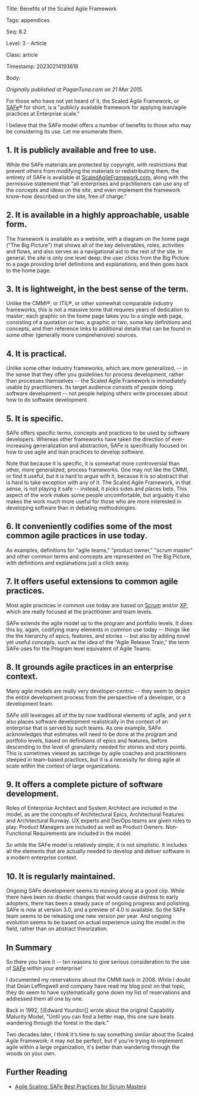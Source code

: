 Title:  Benefits of the Scaled Agile Framework

Tags:   appendices

Seq:    8.2

Level:  3 - Article

Class:  article

Timestamp: 20230214193618

Body:

*Originally published at PaganTuna.com on 21 Mar 2015.*

For those who have not yet heard of it, the Scaled Agile Framework, or [SAFe][]&reg; for short, is a "publicly available framework for applying lean/agile practices at Enterprise scale." 

I believe that the SAFe model offers a number of benefits to those who may be considering its use. Let me enumerate them. 

## 1. It is publicly available and free to use. 

While the SAFe materials are protected by copyright, with restrictions that prevent others from modifying the materials or redistributing them, the entirety of SAFe is available at [ScaledAgileFramework.com][safe], along with the permissive statement that "all enterprises and practitioners can use any of the concepts and ideas on the site, and even implement the framework know-how described on the site, free of charge."

## 2. It is available in a highly approachable, usable form. 

The framework is available as a website, with a diagram on the home page ("The Big Picture") that shows all of the key deliverables, roles, activities and flows, and also serves as a navigational aid to the rest of the site. In general, the site is only one level deep: the user clicks from the Big Picture to a page providing brief definitions and explanations, and then goes back to the home page. 

## 3. It is lightweight, in the best sense of the term. 

Unlike the CMMI&reg;, or ITIL&reg;, or other somewhat comparable industry frameworks, this is not a massive tome that requires years of dedication to master; each graphic on the home page takes you to a single web page, consisting of a quotation or two, a graphic or two, some key definitions and concepts, and then reference links to additional details that can be found in some other (generally more comprehensive) sources. 

## 4. It is practical. 

Unlike some other industry frameworks, which are more generalized, -- in the sense that they offer you guidelines for process development, rather than processes themselves -- the Scaled Agile Framework is immediately usable by practitioners. Its target audience consists of people doing software development -- not people helping others write processes about how to do software development 

## 5. It is specific. 

SAFe offers specific terms, concepts and practices to be used by software developers. Whereas other frameworks have taken the direction of ever-increasing generalization and abstraction, SAFe is specifically focused on how to use agile and lean practices to develop software. 

Note that because it is specific, it is somewhat more controversial than other, more generalized, process frameworks. One may not like the CMMI, or find it useful, but it is hard to argue with it, because it is so abstract that is hard to take exception with any of it. The Scaled Agile Framework, in that sense, is not playing it safe -- instead, it picks sides and places bets. This aspect of the work makes some people uncomfortable, but arguably it also makes the work much more useful for those who are more interested in developing software than in debating methodologies.  

## 6. It conveniently codifies some of the most common agile practices in use today. 

As examples, definitions for "agile teams," "product owner," "scrum master" and other common terms and concepts are represented on The Big Picture, with definitions and explanations just a click away. 

## 7. It offers useful extensions to common agile practices.

Most agile practices in common use today are based on [Scrum][] and/or [XP][], which are really focused at the practitioner and team levels. 

SAFe extends the agile model up to the program and portfolio levels. It does this by, again, codifying many elements in common use today -- things like the the hierarchy of epics, features, and stories -- but also by adding novel yet useful concepts, such as the idea of the "Agile Release Train," the term SAFe uses for the Program level equivalent of Agile Teams. 

## 8. It grounds agile practices in an enterprise context. 

Many agile models are really very developer-centric -- they seem to depict the entire development process from the perspective of a developer, or a development team. 

SAFe still leverages all of the by now traditional elements of agile, and yet it also places software development realistically in the context of an enterprise that is served by such teams. As one example, SAFe acknowledges that estimates will need to be done at the program and portfolio levels, based on definitions of epics and features, before descending to the level of granularity needed for stories and story points. This is sometimes viewed as sacrilege by agile coaches and practitioners steeped in team-based practices, but it is a necessity for doing agile at scale within the context of large organizations. 

## 9. It offers a complete picture of software development. 

Roles of Enterprise Architect and System Architect are included in the model, as are the concepts of Architectural Epics, Architectural Features and Architectural Runway. UX experts and DevOps teams are given roles to play. Product Managers are included as well as Product Owners. Non-Functional Requirements are included in the model. 

So while the SAFe model is relatively simple, it is not simplistic. It includes all the elements that are actually needed to develop and deliver software in a modern enterprise context. 

## 10. It is regularly maintained. 

Ongoing SAFe development seems to moving along at a good clip. While there have been no drastic changes that would cause distress to early adopters, there has been a steady pace of ongoing progress and polishing. SAFe is now at version 3.0, and a preview of 4.0 is available. So the SAFe team seems to be releasing one new version per year. And ongoing evolution seems to be based on actual experience using the model in the field, rather than on abstract theorization. 

## In Summary

So there you have it -- ten reasons to give serious consideration to the use of [SAFe][] within your enterprise!  

I documented my reservations about the CMMI back in 2008. While I doubt that Dean Leffingwell and company have read my blog post on that topic, they do seem to have systematically gone down my list of reservations and addressed them all one by one. 

Back in 1992, [[Edward Yourdon]] wrote about the original Capability Maturity Model, "Until you can find a better map, this one sure beats wandering through the forest in the dark."

Two decades later, I think it's time to say something similar about the Scaled Agile Framework: it may not be perfect, but if you're trying to implement agile within a large organization, it's better than wandering through the woods on your own. 

## Further Reading

+ [Agile Scaling: SAFe Best Practices for Scrum Masters](https://www.toptal.com/project-managers/scaled-agile-framework/safe-best-practices)

[safe]: http://www.scaledagileframework.com
[cmmi-position]: http://www.pagantuna.com/posts/my-position-on-the-cmmi.html
[scrum]: http://en.wikipedia.org/wiki/Scrum_(software_development)
[xp]: http://en.wikipedia.org/wiki/Extreme_programming
[yourdon]: http://www.pagantuna.com/wisdom/sei-maturity-models.html
